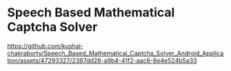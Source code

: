 # Speech Based Mathematical Captcha Solver



https://github.com/kushal-chakraborty/Speech_Based_Mathematical_Captcha_Solver_Android_Application/assets/47293327/2387dd28-a9b4-41f2-aac6-8e4e524b5a33


